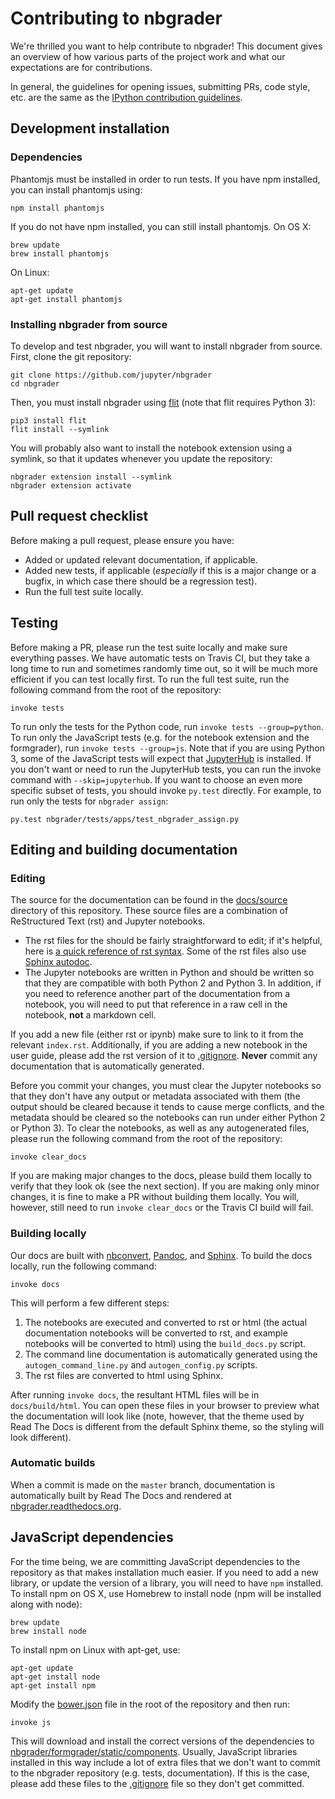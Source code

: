 # Contributing to nbgrader

We're thrilled you want to help contribute to nbgrader!
This document gives an overview of how various parts of the project work and what our expectations are for contributions.

In general, the guidelines for opening issues, submitting PRs, code style, etc. are the same as the [IPython contribution guidelines](https://github.com/ipython/ipython/blob/master/CONTRIBUTING.md).

## Development installation

### Dependencies

Phantomjs must be installed in order to run tests.
If you have npm installed, you can install phantomjs using:

    npm install phantomjs

If you do not have npm installed, you can still install phantomjs.
On OS X:

    brew update
    brew install phantomjs

On Linux:

    apt-get update
    apt-get install phantomjs

### Installing nbgrader from source

To develop and test nbgrader, you will want to install nbgrader from source.
First, clone the git repository:

    git clone https://github.com/jupyter/nbgrader
    cd nbgrader

Then, you must install nbgrader using [flit](https://github.com/takluyver/flit) (note that flit requires Python 3):

    pip3 install flit
    flit install --symlink

You will probably also want to install the notebook extension using a symlink, so that it updates whenever you update the repository:

    nbgrader extension install --symlink
    nbgrader extension activate

## Pull request checklist

Before making a pull request, please ensure you have:

* Added or updated relevant documentation, if applicable.
* Added new tests, if applicable (*especially* if this is a major change or a bugfix, in which case there should be a regression test).
* Run the full test suite locally.

## Testing

Before making a PR, please run the test suite locally and make sure everything passes.
We have automatic tests on Travis CI, but they take a long time to run and sometimes randomly time out, so it will be much more efficient if you can test locally first.
To run the full test suite, run the following command from the root of the repository:

    invoke tests

To run only the tests for the Python code, run `invoke tests --group=python`.
To run only the JavaScript tests (e.g. for the notebook extension and the formgrader), run `invoke tests --group=js`.
Note that if you are using Python 3, some of the JavaScript tests will expect that [JupyterHub](https://github.com/jupyter/jupyterhub) is installed.
If you don't want or need to run the JupyterHub tests, you can run the invoke command with `--skip=jupyterhub`.
If you want to choose an even more specific subset of tests, you should invoke `py.test` directly.
For example, to run only the tests for `nbgrader assign`:

    py.test nbgrader/tests/apps/test_nbgrader_assign.py

## Editing and building documentation

### Editing

The source for the documentation can be found in the [docs/source](docs/source) directory of this repository.
These source files are a combination of ReStructured Text (rst) and Jupyter notebooks.

* The rst files for the should be fairly straightforward to edit; if it's helpful, here is [a quick reference of rst syntax](http://docutils.sourceforge.net/docs/user/rst/quickref.html).
Some of the rst files also use [Sphinx autodoc](http://sphinx-doc.org/ext/autodoc.html).
* The Jupyter notebooks are written in Python and should be written so that they are compatible with both Python 2 and Python 3.
In addition, if you need to reference another part of the documentation from a notebook, you will need to put that reference in a raw cell in the notebook, **not** a markdown cell.

If you add a new file (either rst or ipynb) make sure to link to it from the relevant `index.rst`.
Additionally, if you are adding a new notebook in the user guide, please add the rst version of it to [.gitignore](.gitignore).
**Never** commit any documentation that is automatically generated.

Before you commit your changes, you must clear the Jupyter notebooks so that they don't have any output or metadata associated with them (the output should be cleared because it tends to cause merge conflicts, and the metadata should be cleared so the notebooks can run under either Python 2 or Python 3).
To clear the notebooks, as well as any autogenerated files, please run the following command from the root of the repository:

    invoke clear_docs

If you are making major changes to the docs, please build them locally to verify that they look ok (see the next section).
If you are making only minor changes, it is fine to make a PR without building them locally.
You will, however, still need to run `invoke clear_docs` or the Travis CI build will fail.

### Building locally

Our docs are built with [nbconvert](http://nbconvert.readthedocs.org/en/latest/), [Pandoc](http://pandoc.org/), and [Sphinx](http://sphinx-doc.org/).
To build the docs locally, run the following command:

    invoke docs

This will perform a few different steps:

1. The notebooks are executed and converted to rst or html (the actual documentation notebooks will be converted to rst, and example notebooks will be converted to html) using the `build_docs.py` script.
2. The command line documentation is automatically generated using the `autogen_command_line.py` and `autogen_config.py` scripts.
3. The rst files are converted to html using Sphinx.

After running `invoke docs`, the resultant HTML files will be in `docs/build/html`.
You can open these files in your browser to preview what the documentation will look like (note, however, that the theme used by Read The Docs is different from the default Sphinx theme, so the styling will look different).

### Automatic builds

When a commit is made on the `master` branch, documentation is automatically built by Read The Docs and rendered at [nbgrader.readthedocs.org](http://nbgrader.readthedocs.org).

## JavaScript dependencies

For the time being, we are committing JavaScript dependencies to the repository as that makes installation much easier.
If you need to add a new library, or update the version of a library, you will need to have `npm` installed.
To install npm on OS X, use Homebrew to install node (npm will be installed along with node):

    brew update
    brew install node

To install npm on Linux with apt-get, use:

    apt-get update
    apt-get install node
    apt-get install npm

Modify the [bower.json](bower.json) file in the root of the repository and then run:

    invoke js

This will download and install the correct versions of the dependencies to [nbgrader/formgrader/static/components](nbgrader/formgrader/static/components).
Usually, JavaScript libraries installed in this way include a lot of extra files that we don't want to commit to the nbgrader repository (e.g. tests, documentation).
If this is the case, please add these files to the [.gitignore](.gitignore) file so they don't get committed.
